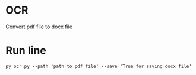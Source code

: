 # OCR

Convert pdf file to docx file

# Run line

``
py ocr.py --path 'path to pdf file' --save 'True for saving docx file'
``
